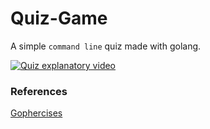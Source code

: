 # Quiz-Game
A simple `command line` quiz made with golang.

[![Quiz explanatory video]()](https://youtu.be/70R4jNS-DI0)


### References
[Gophercises](https://gophercises.com/exercises/)